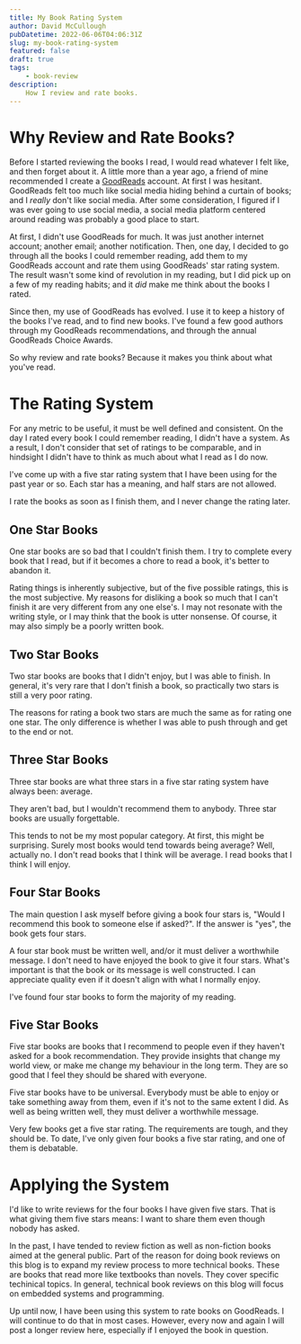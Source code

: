 ```yaml
---
title: My Book Rating System
author: David McCullough
pubDatetime: 2022-06-06T04:06:31Z
slug: my-book-rating-system
featured: false
draft: true
tags: 
    - book-review
description:
    How I review and rate books.
---
```


# Why Review and Rate Books?
Before I started reviewing the books I read, I would read whatever I felt like, and then forget about it.
A little more than a year ago, a friend of mine recommended I create a [GoodReads](https://www.goodreads.com/) account.
At first I was hesitant. GoodReads felt too much like social media hiding behind a curtain of books; and I _really_ don't like social media.
After some consideration, I figured if I was ever going to use social media, a social media platform centered around reading was probably a good place to start.

At first, I didn't use GoodReads for much. It was just another internet account; another email; another notification.
Then, one day, I decided to go through all the books I could remember reading, add them to my GoodReads account and rate them using GoodReads' star rating system.
The result wasn't some kind of revolution in my reading, but I did pick up on a few of my reading habits; and it _did_ make me think about the books I rated.

Since then, my use of GoodReads has evolved.
I use it to keep a history of the books I've read, and to find new books.
I've found a few good authors through my GoodReads recommendations, and through the annual GoodReads Choice Awards.

So why review and rate books?
Because it makes you think about what you've read.

# The Rating System
For any metric to be useful, it must be well defined and consistent.
On the day I rated every book I could remember reading, I didn't have a system.
As a result, I don't consider that set of ratings to be comparable, and in hindsight I didn't have to think as much about what I read as I do now.

I've come up with a five star rating system that I have been using for the past year or so.
Each star has a meaning, and half stars are not allowed.

I rate the books as soon as I finish them, and I never change the rating later.

## One Star Books
One star books are so bad that I couldn't finish them. 
I try to complete every book that I read, but if it becomes a chore to read a book, it's better to abandon it.

Rating things is inherently subjective, but of the five possible ratings, this is the most subjective.
My reasons for disliking a book so much that I can't finish it are very different from any one else's.
I may not resonate with the writing style, or I may think that the book is utter nonsense.
Of course, it may also simply be a poorly written book.

## Two Star Books
Two star books are books that I didn't enjoy, but I was able to finish.
In general, it's very rare that I don't finish a book, so practically two stars is still a very poor rating.

The reasons for rating a book two stars are much the same as for rating one one star.
The only difference is whether I was able to push through and get to the end or not.

##  Three Star Books
Three star books are what three stars in a five star rating system have always been: average.

They aren't bad, but I wouldn't recommend them to anybody.
Three star books are usually forgettable.

This tends to not be my most popular category.
At first, this might be surprising.
Surely most books would tend towards being average? 
Well, actually no.
I don't read books that I think will be average.
I read books that I think I will enjoy.

## Four Star Books
The main question I ask myself before giving a book four stars is, "Would I recommend this book to someone else if asked?".
If the answer is "yes", the book gets four stars.

A four star book must be written well, and/or it must deliver a worthwhile message.
I don't need to have enjoyed the book to give it four stars.
What's important is that the book or its message is well constructed. 
I can appreciate quality even if it doesn't align with what I normally enjoy.

I've found four star books to form the majority of my reading.

## Five Star Books
Five star books are books that I recommend to people even if they haven't asked for a book recommendation.
They provide insights that change my world view, or make me change my behaviour in the long term.
They are so good that I feel they should be shared with everyone.

Five star books have to be universal.
Everybody must be able to enjoy or take something away from them, even if it's not to the same extent I did.
As well as being written well, they must deliver a worthwhile message.

Very few books get a five star rating.
The requirements are tough, and they should be.
To date, I've only given four books a five star rating, and one of them is debatable.

# Applying the System
I'd like to write reviews for the four books I have given five stars.
That is what giving them five stars means: I want to share them even though nobody has asked.

In the past, I have tended to review fiction as well as non-fiction books aimed at the general public.
Part of the reason for doing book reviews on this blog is to expand my review process to more technical books.
These are books that read more like textbooks than novels.
They cover specific techinical topics.
In general, technical book reviews on this blog will focus on embedded systems and programming.

Up until now, I have been using this system to rate books on GoodReads.
I will continue to do that in most cases.
However, every now and again I will post a longer review here, especially if I enjoyed the book in question.
